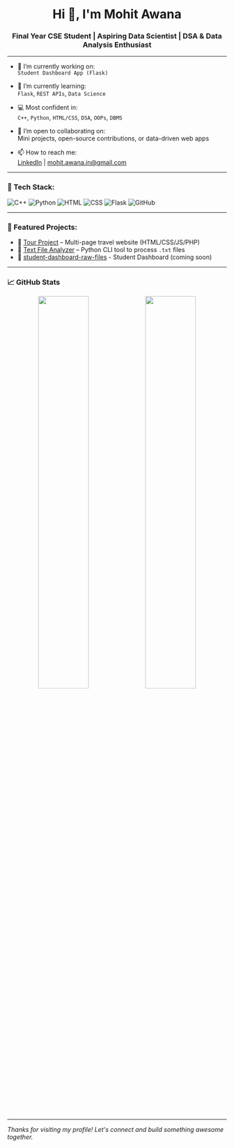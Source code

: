 
<h1 align="center">Hi 👋, I'm Mohit Awana</h1>
<h3 align="center">Final Year CSE Student | Aspiring Data Scientist | DSA & Data Analysis Enthusiast</h3>

---

- 🔭 I’m currently working on:  
  `Student Dashboard App (Flask)`  
 
- 🌱 I’m currently learning:  
  `Flask`, `REST APIs`, `Data Science`

- 💻 Most confident in:  
  `C++`, `Python`, `HTML/CSS`, `DSA`, `OOPs`, `DBMS`

- 👯 I’m open to collaborating on:  
  Mini projects, open-source contributions, or data-driven web apps

- 📫 How to reach me:  
  [LinkedIn](https://www.linkedin.com/in/mohit-awana) | mohit.awana.in@gmail.com 

---

### 🚀 Tech Stack:
![C++](https://img.shields.io/badge/C++-00599C?style=flat&logo=c%2B%2B&logoColor=white)
![Python](https://img.shields.io/badge/Python-14354C?style=flat&logo=python&logoColor=white)
![HTML](https://img.shields.io/badge/HTML5-e34c26?style=flat&logo=html5&logoColor=white)
![CSS](https://img.shields.io/badge/CSS3-264de4?style=flat&logo=css3&logoColor=white)
![Flask](https://img.shields.io/badge/Flask-000?style=flat&logo=flask&logoColor=white)
![GitHub](https://img.shields.io/badge/GitHub-181717?style=flat&logo=github&logoColor=white)

---

### 📌 Featured Projects:
- 🔷 [Tour Project](https://github.com/whoismohit/Tour-Project) – Multi-page travel website (HTML/CSS/JS/PHP)
- 🔷 [Text File Analyzer](https://github.com/whoismohit/Text-File-Analyzer) – Python CLI tool to process `.txt` files
- 🔷 [student-dashboard-raw-files](https://github.com/whoismohit/student-dashboard-raw-files) - Student Dashboard (coming soon)  

---

### 📈 GitHub Stats

<p align="center">
  <img src="https://github-readme-stats.vercel.app/api?username=whoismohit&show_icons=true&theme=github_dark" width="48%"/>
  <img src="https://github-readme-streak-stats.herokuapp.com/?user=whoismohit&theme=github-dark&hide_border=false" width="48%"/>
</p>

---

*Thanks for visiting my profile! Let's connect and build something awesome together.*   
